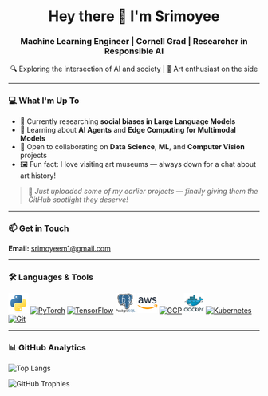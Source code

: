 <h1 align="center">Hey there 👋 I'm Srimoyee</h1>
<h3 align="center">Machine Learning Engineer | Cornell Grad | Researcher in Responsible AI</h3>

<p align="center">
  🔍 Exploring the intersection of AI and society | 🎨 Art enthusiast on the side
</p>

---

### 💻 What I'm Up To

- 🔭 Currently researching **social biases in Large Language Models**  
- 🌱 Learning about **AI Agents** and **Edge Computing for Multimodal Models**  
- 🤝 Open to collaborating on **Data Science**, **ML**, and **Computer Vision** projects  
- 🖼️ Fun fact: I love visiting art museums — always down for a chat about art history!

> 📝 *Just uploaded some of my earlier projects — finally giving them the GitHub spotlight they deserve!*

---

### 📫 Get in Touch

**Email:** srimoyeem1@gmail.com  

---

### 🛠️ Languages & Tools

<p align="left">
  <a href="https://www.python.org" target="_blank"><img src="https://raw.githubusercontent.com/devicons/devicon/master/icons/python/python-original.svg" alt="Python" width="40" height="40"/></a>
  <a href="https://pytorch.org/" target="_blank"><img src="https://www.vectorlogo.zone/logos/pytorch/pytorch-icon.svg" alt="PyTorch" width="40" height="40"/></a>
  <a href="https://www.tensorflow.org" target="_blank"><img src="https://www.vectorlogo.zone/logos/tensorflow/tensorflow-icon.svg" alt="TensorFlow" width="40" height="40"/></a>
  <a href="https://www.postgresql.org" target="_blank"><img src="https://raw.githubusercontent.com/devicons/devicon/master/icons/postgresql/postgresql-original-wordmark.svg" alt="PostgreSQL" width="40" height="40"/></a>
  <a href="https://aws.amazon.com" target="_blank"><img src="https://raw.githubusercontent.com/devicons/devicon/master/icons/amazonwebservices/amazonwebservices-original-wordmark.svg" alt="AWS" width="40" height="40"/></a>
  <a href="https://cloud.google.com" target="_blank"><img src="https://www.vectorlogo.zone/logos/google_cloud/google_cloud-icon.svg" alt="GCP" width="40" height="40"/></a>
  <a href="https://www.docker.com/" target="_blank"><img src="https://raw.githubusercontent.com/devicons/devicon/master/icons/docker/docker-original-wordmark.svg" alt="Docker" width="40" height="40"/></a>
  <a href="https://kubernetes.io" target="_blank"><img src="https://www.vectorlogo.zone/logos/kubernetes/kubernetes-icon.svg" alt="Kubernetes" width="40" height="40"/></a>
  <a href="https://git-scm.com/" target="_blank"><img src="https://www.vectorlogo.zone/logos/git-scm/git-scm-icon.svg" alt="Git" width="40" height="40"/></a>
</p>

---

### 📊 GitHub Analytics

<p align="left">
  <img src="https://github-readme-stats.vercel.app/api/top-langs?username=srimoyee1212&show_icons=true&locale=en&layout=compact" alt="Top Langs"/>
</p>

<p align="left">
  <img src="https://github-profile-trophy.vercel.app/?username=srimoyee1212" alt="GitHub Trophies"/>
</p>
